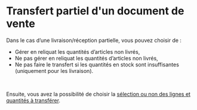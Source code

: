 # Transfert partiel d'un document de vente


Dans le cas d’une livraison/réception partielle, vous pouvez choisir 
 de :


* Gérer en reliquat les quantités d’articles non livrés,
* Ne pas gérer en reliquat les quantités d’articles non livrés,
* Ne pas faire le transfert si les quantités en stock sont insuffisantes 
 (uniquement pour les livraison).


 


Ensuite, vous avez la possibilité de choisir la [sélection 
 ou non des lignes et quantités à transférer](../../../../Ventes/Documents/TransfertDuplicationDocument/3/SelectionLignesQuantitesDuplicationTransfert.md).


